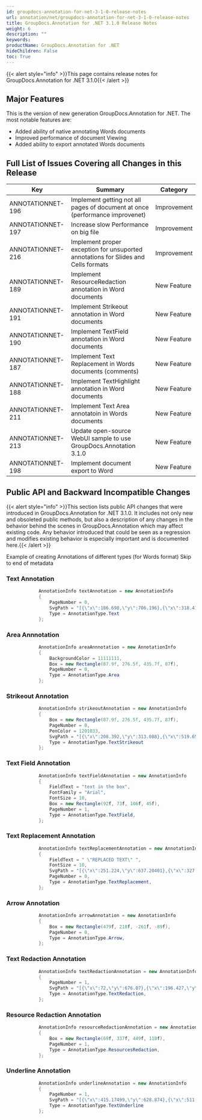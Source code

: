 ```yaml
---
id: groupdocs-annotation-for-net-3-1-0-release-notes
url: annotation/net/groupdocs-annotation-for-net-3-1-0-release-notes
title: GroupDocs.Annotation for .NET 3.1.0 Release Notes
weight: 6
description: ""
keywords: 
productName: GroupDocs.Annotation for .NET
hideChildren: False
toc: True
---
```


{{< alert style="info" >}}This page contains release notes for GroupDocs.Annotation for .NET 3.1.0{{< /alert >}}

## Major Features

This is the version of new generation GroupDocs.Annotation for .NET. The most notable features are:

*   Added ability of native annotating Words documents
*   Improved performance of document Viewing
*   Added ability to export annotated Words documents

## Full List of Issues Covering all Changes in this Release

| Key | Summary | Category |
| --- | --- | --- |
| ANNOTATIONNET-196 | Implement getting not all pages of document at once (performance improvenet) | Improvement |
| ANNOTATIONNET-197 | Increase slow Performance on big file | Improvement |
| ANNOTATIONNET-216 | Implement proper exception for unsuported annotations for Slides and Cells formats | Improvement |
| ANNOTATIONNET-189 | Implement ResourceRedaction annotation in Word documents | New Feature |
| ANNOTATIONNET-191 | Implement Strikeout annotation in Word documents | New Feature |
| ANNOTATIONNET-190 | Implement TextField annotation in Word documents | New Feature |
| ANNOTATIONNET-187 | Implement Text Replacement in Words documents (comments) | New Feature |
| ANNOTATIONNET-188 | Implement TextHighlight annotation in Word documents | New Feature |
| ANNOTATIONNET-211 | Implement Text Area annotatoin in Words documents | New Feature |
| ANNOTATIONNET-213 | Update open-source WebUI sample to use GroupDocs.Annotation 3.1.0 | New Feature |
| ANNOTATIONNET-198 | Implement document export to Word | New Feature |

## Public API and Backward Incompatible Changes

{{< alert style="info" >}}This section lists public API changes that were introduced in GroupDocs.Annotation for .NET 3.1.0. It includes not only new and obsoleted public methods, but also a description of any changes in the behavior behind the scenes in GroupDocs.Annotation which may affect existing code. Any behavior introduced that could be seen as a regression and modifies existing behavior is especially important and is documented here.{{< /alert >}}

Example of creating Annotations of different types (for Words format) Skip to end of metadata

### Text Annotation



```csharp
            AnnotationInfo textAnnotation = new AnnotationInfo
            {
                PageNumber = 0,
                SvgPath = "[{\"x\":186.698,\"y\":706.196},{\"x\":318.41201,\"y\":706.196},{\"x\":186.698,\"y\":697.196},{\"x\":318.41201,\"y\":697.196}]",
                Type = AnnotationType.Text
            };

```

### Area Annnotation



```csharp
            AnnotationInfo areaAnnnotation = new AnnotationInfo
            {
                BackgroundColor = 11111111,
                Box = new Rectangle(87.9f, 276.5f, 435.7f, 87f),
                PageNumber = 0,
                Type = AnnotationType.Area
            };

```

### Strikeout Annotation



```csharp
            AnnotationInfo strikeoutAnnotation = new AnnotationInfo
            {
                Box = new Rectangle(87.9f, 276.5f, 435.7f, 87f),
                PageNumber = 0,
                PenColor = 1201033,
                SvgPath = "[{\"x\":208.392,\"y\":313.088},{\"x\":519.659,\"y\":313.088},{\"x\":208.392,\"y\":304.088},{\"x\":519.659,\"y\":304.088}]",
                Type = AnnotationType.TextStrikeout
            };

```

### Text Field Annotation



```csharp
            AnnotationInfo textFieldAnnotation = new AnnotationInfo
            {
                FieldText = "text in the box",
                FontFamily = "Arial",
                FontSize = 10,
                Box = new Rectangle(92f, 73f, 106f, 45f),
                PageNumber = 1,
                Type = AnnotationType.TextField,
            };

```

### Text Replacement Annotation



```csharp
            AnnotationInfo textReplacementAnnotation = new AnnotationInfo
            {
                FieldText = " \"REPLACED TEXT\" ",
                FontSize = 10,
                SvgPath = "[{\"x\":251.224,\"y\":637.20401},{\"x\":327.89,\"y\":637.20401},{\"x\":251.224,\"y\":628.20401},{\"x\":327.89,\"y\":628.20401}]",
                PageNumber = 0,
                Type = AnnotationType.TextReplacement,
            };

```

### Arrow Annotation



```csharp
            AnnotationInfo arrowAnnotation = new AnnotationInfo
            {
                Box = new Rectangle(479f, 218f, -261f, -89f),
                PageNumber = 0,
                Type = AnnotationType.Arrow,
            };

```

### Text Redaction Annotation



```csharp
            AnnotationInfo textRedactionAnnotation = new AnnotationInfo
            {
                PageNumber = 1,
                SvgPath = "[{\"x\":72,\"y\":676.07},{\"x\":196.427,\"y\":676.074},{\"x\":72,\"y\":662.674},{\"x\":196.427,\"y\":662.674}]",
                Type = AnnotationType.TextRedaction,
            };

```

### Resource Redaction Annotation



```csharp
            AnnotationInfo resourceRedactionAnnotation = new AnnotationInfo
            {
                Box = new Rectangle(69f, 337f, 449f, 118f),
                PageNumber = 1,
                Type = AnnotationType.ResourcesRedaction,
            };


```

### Underline Annotation



```csharp
            AnnotationInfo underlineAnnotation = new AnnotationInfo
            {
                PageNumber = 1,
                SvgPath = "[{\"x\":415.17499,\"y\":628.874},{\"x\":511.85101,\"y\":628.874},{\"x\":415.17499,\"y\":619.874},{\"x\":511.85101,\"y\":619.874}]",
                Type = AnnotationType.TextUnderline
            };

```
